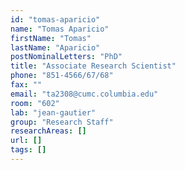 ```yaml
---
id: "tomas-aparicio"
name: "Tomas Aparicio"
firstName: "Tomas"
lastName: "Aparicio"
postNominalLetters: "PhD"
title: "Associate Research Scientist"
phone: "851-4566/67/68"
fax: ""
email: "ta2308@cumc.columbia.edu"
room: "602"
lab: "jean-gautier"
group: "Research Staff"
researchAreas: []
url: []
tags: []
---
```

